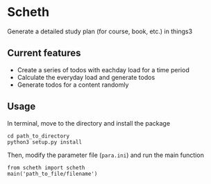 # Scheth
Generate a detailed study plan (for course, book, etc.) in things3

## Current features
- Create a series of todos with eachday load for a time period
- Calculate the everyday load and generate todos
- Generate todos for a content randomly

## Usage
In terminal, move to the directory and install the package
```
cd path_to_directory
python3 setup.py install
```

Then, modify the parameter file (`para.ini`) and run the main function
```
from scheth import scheth
main('path_to_file/filename')
```
